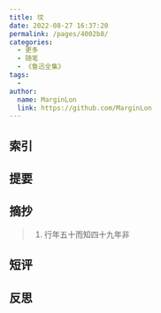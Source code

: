 ```yaml
---
title: 坟
date: 2022-08-27 16:37:20
permalink: /pages/4002b8/
categories:
  - 更多
  - 随笔
  - 《鲁迅全集》
tags:
  - 
author: 
  name: MarginLon
  link: https://github.com/MarginLon
---
```


## 索引

## 提要

## 摘抄

> 1. 行年五十而知四十九年非

## 短评

## 反思
